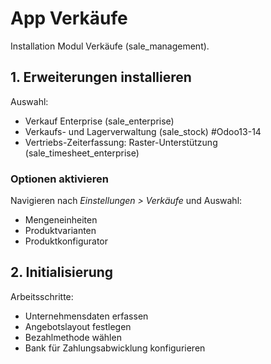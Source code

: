 # App Verkäufe
Installation Modul Verkäufe (sale_management).

## 1. Erweiterungen installieren
Auswahl:
* Verkauf Enterprise (sale_enterprise)
* Verkaufs- und Lagerverwaltung (sale_stock) #Odoo13-14 
* Vertriebs-Zeiterfassung: Raster-Unterstützung (sale_timesheet_enterprise)

### Optionen aktivieren
Navigieren nach *Einstellungen > Verkäufe* und Auswahl:
* Mengeneinheiten
* Produktvarianten
* Produktkonfigurator

## 2. Initialisierung
Arbeitsschritte:
* Unternehmensdaten erfassen
* Angebotslayout festlegen
* Bezahlmethode wählen
* Bank für Zahlungsabwicklung konfigurieren